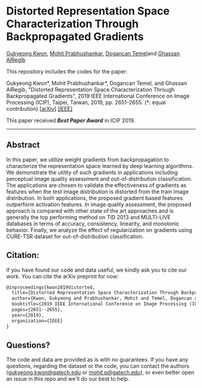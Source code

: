 # Distorted Representation Space Characterization Through Backpropagated Gradients

[Gukyeong Kwon](https://www.linkedin.com/in/gukyeong-kwon/), [Mohit Prabhushankar](https://www.linkedin.com/in/mohitps/), [Dogancan Temel](http://cantemel.com/)and [Ghassan AlRegib](http://www.ghassanalregib.info)

This repository includes the codes for the paper:

Gukyeong Kwon*, Mohit Prabhushankar*, Dogancan Temel, and Ghassan AlRegib, "Distorted Representation Space Characterization Through Backpropagated Gradients", 2019 IEEE International Conference on Image Processing (ICIP), Taipei, Taiwan, 2019, pp. 2651-2655. (*: equal contribution) [[arXiv]](https://arxiv.org/abs/1908.09998) [[IEEE]](https://ieeexplore.ieee.org/abstract/document/8803228)

This paper received ***Best Paper Award*** in ICIP 2019.

--------
## Abstract
In this paper, we utilize weight gradients from backpropagation to characterize the representation space learned by deep learning algorithms. We demonstrate the utility of such gradients in applications including perceptual image quality assessment and out-of-distribution classification. The applications are chosen to validate the effectiveness of gradients as features when the test image distribution is distorted from the train image distribution. In both applications, the proposed gradient based features outperform activation features. In image quality assessment, the proposed approach is compared with other state of the art approaches and is generally the top performing method on TID 2013 and MULTI-LIVE databases in terms of accuracy, consistency, linearity, and monotonic behavior. Finally, we analyze the effect of regularization on gradients using CURE-TSR dataset for out-of-distribution classification. 


## Citation: 

If you have found our code and data useful, we kindly ask you to cite our work. You can cite the arXiv preprint for now: 
```tex
@inproceedings{kwon2019distorted,
  title={Distorted Representation Space Characterization Through Backpropagated Gradients},
  author={Kwon, Gukyeong and Prabhushankar, Mohit and Temel, Dogancan and AlRegib, Ghassan},
  booktitle={2019 IEEE International Conference on Image Processing (ICIP)},
  pages={2651--2655},
  year={2019},
  organization={IEEE}
}
```
## Questions?

The code and data are provided as is with no guarantees. If you have any questions, regarding the dataset or the code, you can contact the authors (gukyeong.kwon@gatech.edu or mohit.p@gatech.edu), or even better open an issue in this repo and we'll do our best to help.

